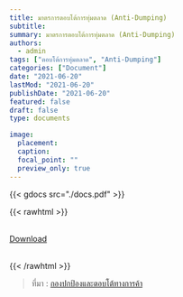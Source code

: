 ```yaml
---
title: มาตรการตอบโต้การทุ่มตลาด (Anti-Dumping)
subtitle:
summary: มาตรการตอบโต้การทุ่มตลาด (Anti-Dumping)
authors:
  - admin
tags: ["ตอบโต้การทุ่มตลาด", "Anti-Dumping"]
categories: ["Document"]
date: "2021-06-20"
lastMod: "2021-06-20"
publishDate: "2021-06-20"
featured: false
draft: false
type: documents

image:
  placement:
  caption:
  focal_point: ""
  preview_only: true
---
```


{{< gdocs src="./docs.pdf" >}}

{{< rawhtml >}}
<br>

<br>
<div class="article-tags">
<a class="badge badge-danger" href="./docs.pdf" target="_blank" id="download_files_new">Download</a> 
</div>
<br>

{{< /rawhtml >}}

> ที่มา : [กองปกป้องและตอบโต้ทางการค้า](https://www.thaitr.go.th/storage/measure_info/HTXEDZVOnhvnVh0GRrR5gGqPJ8bplCXqo7XJbjkW.pdf)
